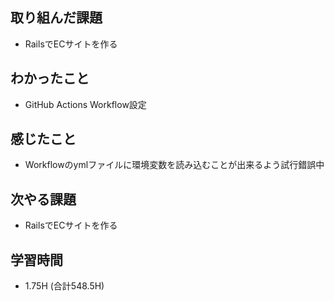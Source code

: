 ## 取り組んだ課題
- RailsでECサイトを作る
  
## わかったこと 
- GitHub Actions Workflow設定
  
## 感じたこと  
- Workflowのymlファイルに環境変数を読み込むことが出来るよう試行錯誤中

## 次やる課題  
- RailsでECサイトを作る
  
## 学習時間  
- 1.75H (合計548.5H)
